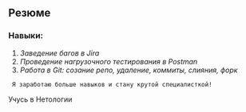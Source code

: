 ## Резюме

### Навыки:

1. _Заведение багов в Jira_
2. _Проведение нагрузочного тестирования в Postman_
3. _Работа в Git: созание репо, удаление, коммиты, слияния, форк_

` Я заработаю больше навыков и стану крутой специалисткой!`


Учусь в Нетологии
